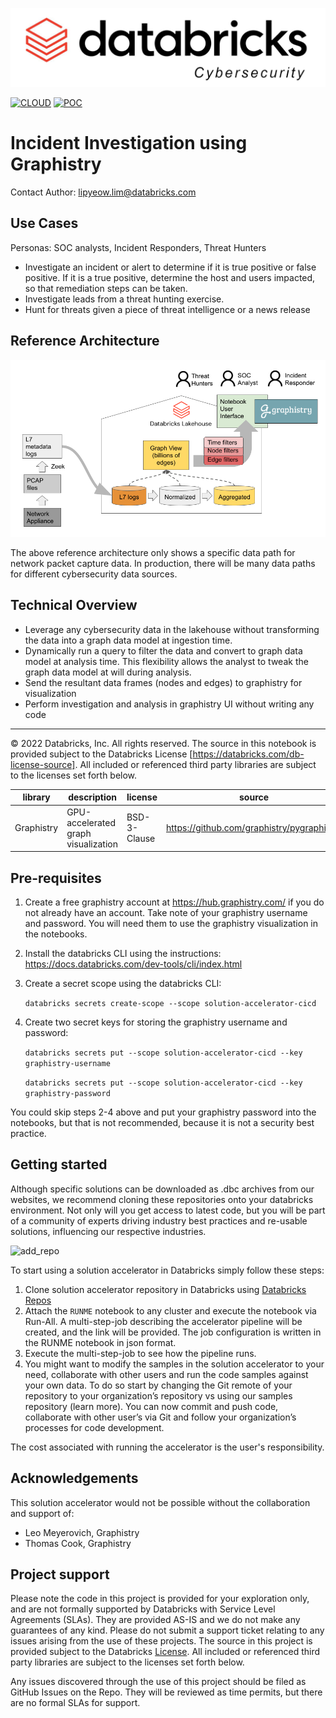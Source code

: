 ![image](https://github.com/lipyeowlim/public/raw/main/img/logo/databricks_cyber_logo_v1.png)

[![CLOUD](https://img.shields.io/badge/CLOUD-ALL-blue?logo=googlecloud&style=for-the-badge)](https://cloud.google.com/databricks)
[![POC](https://img.shields.io/badge/POC-10_days-green?style=for-the-badge)](https://databricks.com/try-databricks)

# Incident Investigation using Graphistry

Contact Author: <lipyeow.lim@databricks.com>

## Use Cases

Personas: SOC analysts, Incident Responders, Threat Hunters

* Investigate an incident or alert to determine if it is true positive or false positive. If it is a true positive, determine the host and users impacted, so that remediation steps can be taken.
* Investigate leads from a threat hunting exercise.
* Hunt for threats given a piece of threat intelligence or a news release

## Reference Architecture

![image](https://github.com/lipyeowlim/public/raw/main/img/incident-investigation/incident-investigation-graphistry-arch.png)

The above reference architecture only shows a specific data path for network packet capture data. In production, there will be many data paths for different cybersecurity  data sources.

## Technical Overview

* Leverage any cybersecurity data in the lakehouse without transforming the data into a graph data model at ingestion time.
* Dynamically run a query to filter the data and convert to graph data model at analysis time. This flexibility allows the analyst to tweak the graph data model at will during analysis.
* Send the resultant data frames (nodes and edges) to graphistry for visualization
* Perform investigation and analysis in graphistry UI without writing any code

___

&copy; 2022 Databricks, Inc. All rights reserved. The source in this notebook is provided subject to the Databricks License [https://databricks.com/db-license-source].  All included or referenced third party libraries are subject to the licenses set forth below.

| library                                | description             | license    | source                                              |
|----------------------------------------|-------------------------|------------|-----------------------------------------------------|
| Graphistry | GPU-accelerated graph visualization | BSD-3-Clause | https://github.com/graphistry/pygraphistry |

## Pre-requisites

1. Create a free graphistry account at https://hub.graphistry.com/ if you do not already have an account. Take note of your graphistry username and password. You will need them to use the graphistry visualization in the notebooks.
2. Install the databricks CLI using the instructions: https://docs.databricks.com/dev-tools/cli/index.html
3. Create a secret scope using the databricks CLI: 

    `databricks secrets create-scope --scope solution-accelerator-cicd`

4. Create two secret keys for storing the graphistry username and password:

    `databricks secrets put --scope solution-accelerator-cicd --key graphistry-username`

    `databricks secrets put --scope solution-accelerator-cicd --key graphistry-password`
 
You could skip steps 2-4 above and put your graphistry password into the notebooks, but that is not recommended, because it is not a security best practice.

## Getting started

Although specific solutions can be downloaded as .dbc archives from our websites, we recommend cloning these repositories onto your databricks environment. Not only will you get access to latest code, but you will be part of a community of experts driving industry best practices and re-usable solutions, influencing our respective industries. 

<img width="500" alt="add_repo" src="https://user-images.githubusercontent.com/4445837/177207338-65135b10-8ccc-4d17-be21-09416c861a76.png">

To start using a solution accelerator in Databricks simply follow these steps: 

1. Clone solution accelerator repository in Databricks using [Databricks Repos](https://www.databricks.com/product/repos)
2. Attach the `RUNME` notebook to any cluster and execute the notebook via Run-All. A multi-step-job describing the accelerator pipeline will be created, and the link will be provided. The job configuration is written in the RUNME notebook in json format. 
3. Execute the multi-step-job to see how the pipeline runs. 
4. You might want to modify the samples in the solution accelerator to your need, collaborate with other users and run the code samples against your own data. To do so start by changing the Git remote of your repository  to your organization’s repository vs using our samples repository (learn more). You can now commit and push code, collaborate with other user’s via Git and follow your organization’s processes for code development.

The cost associated with running the accelerator is the user's responsibility.

## Acknowledgements

This solution accelerator would not be possible without the collaboration and support of:

* Leo Meyerovich, Graphistry
* Thomas Cook, Graphistry

## Project support 

Please note the code in this project is provided for your exploration only, and are not formally supported by Databricks with Service Level Agreements (SLAs). They are provided AS-IS and we do not make any guarantees of any kind. Please do not submit a support ticket relating to any issues arising from the use of these projects. The source in this project is provided subject to the Databricks [License](./LICENSE). All included or referenced third party libraries are subject to the licenses set forth below.

Any issues discovered through the use of this project should be filed as GitHub Issues on the Repo. They will be reviewed as time permits, but there are no formal SLAs for support. 
